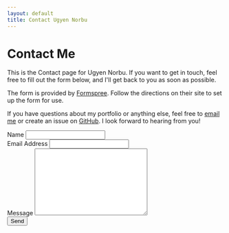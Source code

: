 ```yaml
---
layout: default
title: Contact Ugyen Norbu
---
```


<div id="contact">
  <h1 class="pageTitle">Contact Me</h1>
  <div class="contactContent">
    <p class="intro">This is the Contact page for Ugyen Norbu. If you want to get in touch, feel free to fill out the form below, and I'll get back to you as soon as possible.</p>
    <p>The form is provided by <a href="http://formspree.io/">Formspree</a>. Follow the directions on their site to set up the form for use.</p>
    <p>If you have questions about my portfolio or anything else, feel free to <a href="mailto:02240369.csr@rub.edu.bt">email me</a> or create an issue on <a href="https://github.com/UgayNobu">GitHub</a>. I look forward to hearing from you!</p>
  </div>
  <form action="http://formspree.io/02240369.csr@rub.edu.bt" method="POST">
    <label for="name">Name</label>
    <input type="text" id="name" name="name" class="full-width"><br>
    <label for="email">Email Address</label>
    <input type="email" id="email" name="_replyto" class="full-width"><br>
    <label for="message">Message</label>
    <textarea name="message" id="message" cols="30" rows="10" class="full-width"></textarea><br>
    <input type="submit" value="Send" class="button">
  </form>
</div>

